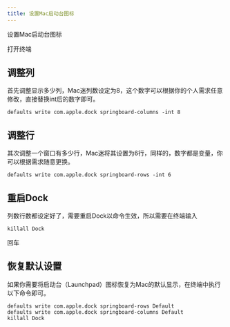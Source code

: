 ```yaml
---
title: 设置Mac启动台图标
---
```

设置Mac启动台图标

打开终端
## 调整列
首先调整显示多少列，Mac迷列数设定为8，这个数字可以根据你的个人需求任意修改，直接替换int后的数字即可。
```shell
defaults write com.apple.dock springboard-columns -int 8
```

## 调整行
其次调整一个窗口有多少行，Mac迷将其设置为6行，同样的，数字都是变量，你可以根据需求随意更换。
```shell
defaults write com.apple.dock springboard-rows -int 6
```

## 重启Dock
列数行数都设定好了，需要重启Dock以命令生效，所以需要在终端输入
```shell
killall Dock
```
回车

## 恢复默认设置
如果你需要将启动台（Launchpad）图标恢复为Mac的默认显示，在终端中执行以下命令即可。
```shell
defaults write com.apple.dock springboard-rows Default
defaults write com.apple.dock springboard-columns Default
killall Dock
```







